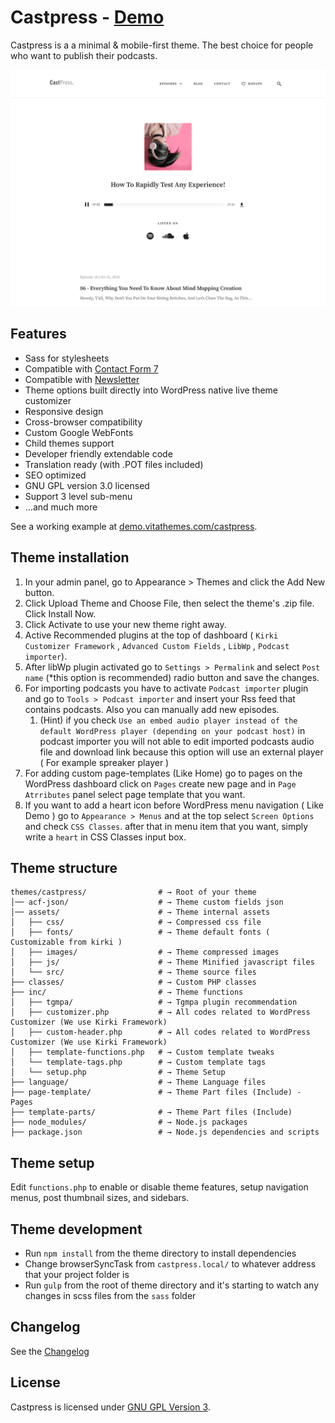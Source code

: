 # Castpress - [Demo](https://demo.vitathemes.com/castpress/)

Castpress is a a minimal & mobile-first theme. The best choice for people who want to publish their podcasts.

![Home Page](screenshot.png)

## Features

- Sass for stylesheets
- Compatible with [Contact Form 7](https://wordpress.org/plugins/contact-form-7/)
- Compatible with [Newsletter](https://wordpress.org/plugins/newsletter/)
- Theme options built directly into WordPress native live theme customizer
- Responsive design
- Cross-browser compatibility
- Custom Google WebFonts
- Child themes support
- Developer friendly extendable code
- Translation ready (with .POT files included)
- SEO optimized
- GNU GPL version 3.0 licensed
- Support 3 level sub-menu
- …and much more

See a working example at [demo.vitathemes.com/castpress](https://demo.vitathemes.com/castpress/).

## Theme installation

1. In your admin panel, go to Appearance > Themes and click the Add New button.
2. Click Upload Theme and Choose File, then select the theme's .zip file. Click Install Now.
3. Click Activate to use your new theme right away.
4. Active Recommended plugins at the top of dashboard ( `Kirki Customizer Framework` , `Advanced Custom Fields` , `LibWp` , `Podcast importer`).
5. After libWp plugin activated go to `Settings > Permalink` and select `Post name` (\*this option is recommended) radio button and save the changes.
6. For importing podcasts you have to activate `Podcast importer` plugin and go to `Tools > Podcast importer` and insert your Rss feed that contains podcasts. Also you can manually add new episodes.
   1. (Hint) if you check `Use an embed audio player instead of the default WordPress player (depending on your podcast host)` in podcast importer you will not able to edit imported podcasts audio file and
      download link because this option will use an external player ( For example spreaker player )
7. For adding custom page-templates (Like Home) go to pages on the WordPress dashboard click on `Pages` create new page and in `Page Atrributes` panel select page template that you want.
8. If you want to add a heart icon before WordPress menu navigation ( Like Demo ) go to `Appearance > Menus` and at the top select `Screen Options` and check `CSS Classes`. after that in menu item that you want, simply write a `heart` in CSS Classes input box.

## Theme structure

```shell
themes/castpress/                # → Root of your theme
│── acf-json/                    # → Theme custom fields json
│── assets/                      # → Theme internal assets
│   ├── css/                     # → Compressed css file
│   ├── fonts/                   # → Theme default fonts ( Customizable from kirki )
│   ├── images/                  # → Theme compressed images
│   ├── js/                      # → Theme Minified javascript files
│   └── src/                     # → Theme source files
├── classes/                     # → Custom PHP classes
├── inc/                         # → Theme functions
│   ├── tgmpa/                   # → Tgmpa plugin recommendation
│   ├── customizer.php           # → All codes related to WordPress Customizer (We use Kirki Framework)
│   ├── custom-header.php        # → All codes related to WordPress Customizer (We use Kirki Framework)
│   ├── template-functions.php   # → Custom template tweaks
│   └── template-tags.php        # → Custom template tags
│   └── setup.php                # → Theme Setup
├── language/                    # → Theme Language files
├── page-template/               # → Theme Part files (Include) - Pages
├── template-parts/              # → Theme Part files (Include)
├── node_modules/                # → Node.js packages
├── package.json                 # → Node.js dependencies and scripts
```

## Theme setup

Edit `functions.php` to enable or disable theme features, setup navigation menus, post thumbnail sizes, and sidebars.

## Theme development

- Run `npm install` from the theme directory to install dependencies
- Change browserSyncTask from `castpress.local/` to whatever address that your project folder is
- Run `gulp` from the root of theme directory and it's starting to watch any changes in scss files from the `sass` folder

## Changelog

See the [Changelog](CHANGELOG.md)

## License

Castpress is licensed under [GNU GPL Version 3](LICENSE).
